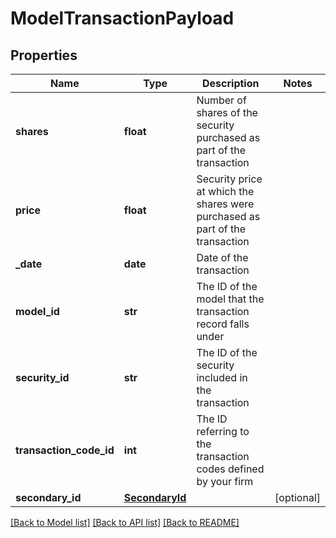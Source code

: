 # ModelTransactionPayload

## Properties
Name | Type | Description | Notes
------------ | ------------- | ------------- | -------------
**shares** | **float** | Number of shares of the security purchased as part of the transaction | 
**price** | **float** | Security price at which the shares were purchased as part of the transaction | 
**_date** | **date** | Date of the transaction | 
**model_id** | **str** | The ID of the model that the transaction record falls under | 
**security_id** | **str** | The ID of the security included in the transaction | 
**transaction_code_id** | **int** | The ID referring to the transaction codes defined by your firm | 
**secondary_id** | [**SecondaryId**](SecondaryId.md) |  | [optional] 

[[Back to Model list]](../README.md#documentation-for-models) [[Back to API list]](../README.md#documentation-for-api-endpoints) [[Back to README]](../README.md)



